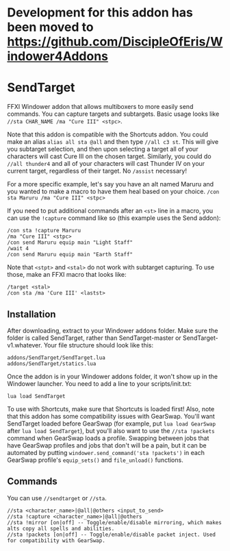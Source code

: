 # Development for this addon has been moved to https://github.com/DiscipleOfEris/Windower4Addons

# SendTarget
FFXI Windower addon that allows multiboxers to more easily send commands. You can capture targets and subtargets. Basic usage looks like `//sta CHAR_NAME /ma "Cure III" <stpc>`.

Note that this addon is compatible with the Shortcuts addon. You could make an alias `alias all sta @all` and then type `//all c3 st`. This will give you subtarget selection, and then upon selecting
a target all of your characters will cast Cure III on the chosen target. Similarly, you could do `//all thunder4` and all of your characters will cast Thunder IV on your current target, regardless
of their target. No `/assist` necessary!

For a more specific example, let's say you have an alt named Maruru and you wanted to make a macro to have them heal based on your <st> choice. `/con sta Maruru /ma "Cure III" <stpc>`

If you need to put additional commands after an `<st>` line in a macro, you can use the `!capture` command like so (this example uses the Send addon):

    /con sta !capture Maruru
    /ma "Cure III" <stpc>
    /con send Maruru equip main "Light Staff"
    /wait 4
    /con send Maruru equip main "Earth Staff"

Note that `<stpt>` and `<stal>` do not work with subtarget capturing. To use those, make an FFXI macro that looks like:

    /target <stal>
    /con sta /ma 'Cure III' <lastst>

## Installation
After downloading, extract to your Windower addons folder. Make sure the folder is called SendTarget, rather than SendTarget-master or SendTarget-v1.whatever. Your file structure should look like this:

    addons/SendTarget/SendTarget.lua
    addons/SendTarget/statics.lua

Once the addon is in your Windower addons folder, it won't show up in the Windower launcher. You need to add a line to your scripts/init.txt:

    lua load SendTarget

To use with Shortcuts, make sure that Shortcuts is loaded first! Also, note that this addon has some compatibility issues with GearSwap. You'll want SendTarget loaded before GearSwap (for example,
put `lua load GearSwap` after `lua load SendTarget`), but you'll also want to use the `//sta !packets` command when GearSwap loads a profile. Swapping between jobs that have GearSwap profiles and
jobs that don't will be a pain, but it can be automated by putting `windower.send_command('sta !packets')` in each GearSwap profile's `equip_sets()` and `file_unload()` functions.

## Commands
You can use `//sendtarget` or `//sta`.

    //sta <character_name>|@all|@others <input_to_send>  
    //sta !capture <character_name>|@all|@others  
    //sta !mirror [on|off] -- Toggle/enable/disable mirroring, which makes alts copy all spells and abilities.  
    //sta !packets [on|off] -- Toggle/enable/disable packet inject. Used for compatibility with GearSwap.  
